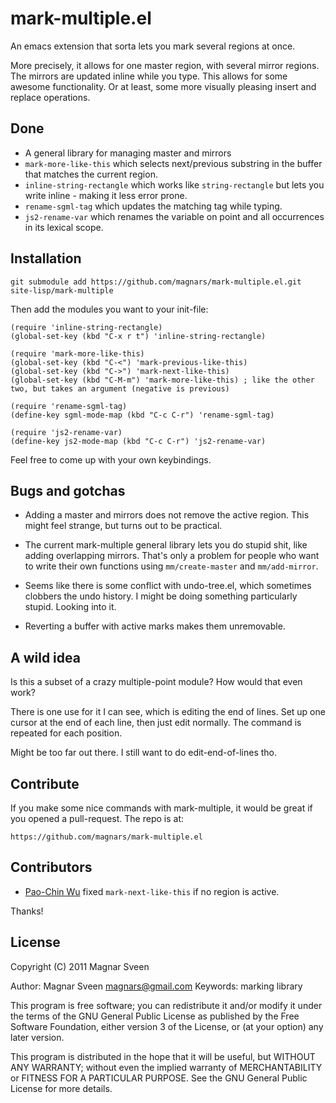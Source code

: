 mark-multiple.el
================

An emacs extension that sorta lets you mark several regions at once.

More precisely, it allows for one master region, with several mirror
regions. The mirrors are updated inline while you type. This allows for some
awesome functionality. Or at least, some more visually pleasing insert and
replace operations.

Done
----
* A general library for managing master and mirrors
* `mark-more-like-this` which selects next/previous substring in the buffer that
  matches the current region.
* `inline-string-rectangle` which works like `string-rectangle` but lets you
  write inline - making it less error prone.
* `rename-sgml-tag` which updates the matching tag while typing.
* `js2-rename-var` which renames the variable on point and all occurrences
  in its lexical scope.

Installation
------------

    git submodule add https://github.com/magnars/mark-multiple.el.git site-lisp/mark-multiple

Then add the modules you want to your init-file:

    (require 'inline-string-rectangle)
    (global-set-key (kbd "C-x r t") 'inline-string-rectangle)

    (require 'mark-more-like-this)
    (global-set-key (kbd "C-<") 'mark-previous-like-this)
    (global-set-key (kbd "C->") 'mark-next-like-this)
    (global-set-key (kbd "C-M-m") 'mark-more-like-this) ; like the other two, but takes an argument (negative is previous)

    (require 'rename-sgml-tag)
    (define-key sgml-mode-map (kbd "C-c C-r") 'rename-sgml-tag)

    (require 'js2-rename-var)
    (define-key js2-mode-map (kbd "C-c C-r") 'js2-rename-var)

Feel free to come up with your own keybindings.

Bugs and gotchas
----------------
* Adding a master and mirrors does not remove the active region. This might feel
  strange, but turns out to be practical.

* The current mark-multiple general library lets you do stupid shit, like adding
  overlapping mirrors. That's only a problem for people who want to write their
  own functions using `mm/create-master` and `mm/add-mirror`.

* Seems like there is some conflict with undo-tree.el, which sometimes clobbers
  the undo history. I might be doing something particularly stupid. Looking into it.

* Reverting a buffer with active marks makes them unremovable.

A wild idea
-----------

Is this a subset of a crazy multiple-point module? How would that even work?

There is one use for it I can see, which is editing the end of lines. Set up one
cursor at the end of each line, then just edit normally. The command is repeated
for each position.

Might be too far out there. I still want to do edit-end-of-lines tho.

Contribute
----------

If you make some nice commands with mark-multiple, it would be
great if you opened a pull-request. The repo is at:

    https://github.com/magnars/mark-multiple.el

Contributors
------------

* [Pao-Chin Wu](https://github.com/abaw) fixed `mark-next-like-this` if no region is active.

Thanks!

License
-------

Copyright (C) 2011 Magnar Sveen

Author: Magnar Sveen <magnars@gmail.com>
Keywords: marking library

This program is free software; you can redistribute it and/or modify
it under the terms of the GNU General Public License as published by
the Free Software Foundation, either version 3 of the License, or
(at your option) any later version.

This program is distributed in the hope that it will be useful,
but WITHOUT ANY WARRANTY; without even the implied warranty of
MERCHANTABILITY or FITNESS FOR A PARTICULAR PURPOSE.  See the
GNU General Public License for more details.
